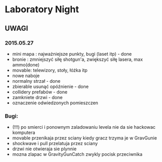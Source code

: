 # Laboratory Night
## UWAGI
### 2015.05.27
- mini mapa : najważniejsze punkty, bugi (laset itp) - done
- bronie : zmniejszyć siłę shotgun'a, zwiększyć siłę lasera, max ammo(done)
- movable: telewizory, stoły, łóżka itp
- nowe naboje
- normalny strzał - done
- zbierable usunąć opóźnienie - done
- collidery prefabów - done
- zamkniete drzwi - done
- oznaczenie odwiedzonych pomieszczen


### Bugi:
- (!!!) po smierci i ponownym zaladowaniu levela nie da sie hackowac komputera
- movable przenikaja przez sciany kiedy gracz trzyma je w GravGunie
- shockwave i pull przelatuja przez sciany
- drzwi nie otwieraja sie plynnie
- mozna zlapac w GravityGunCatch zwykly pocisk przeciwnika
